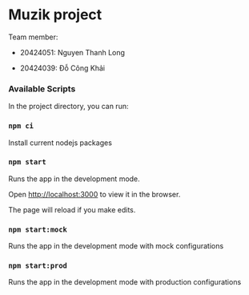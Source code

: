 
#  Muzik project

  

Team member:

  

- 20424051: Nguyen Thanh Long

- 20424039: Đỗ Công Khải

  

###  Available Scripts

In the project directory, you can run:

  

###  `npm ci`

Install current nodejs packages

  

###  `npm start`

Runs the app in the development mode.

Open [http://localhost:3000](http://localhost:3000) to view it in the browser.

The page will reload if you make edits.

###  `npm start:mock`

Runs the app in the development mode with mock configurations

  

###  `npm start:prod`

Runs the app in the development mode with production configurations